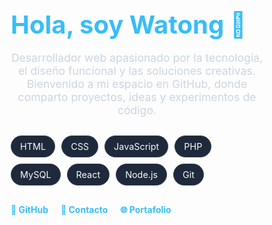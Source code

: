 <!DOCTYPE html>
<html lang="es">
<head>
  <meta charset="UTF-8">
  <meta name="viewport" content="width=device-width, initial-scale=1">
  <title>Watong | Desarrollador Web</title>
  <link href="https://fonts.googleapis.com/css2?family=Inter:wght@400;700&display=swap" rel="stylesheet">
  <style>
    * {
      box-sizing: border-box;
      margin: 0;
      padding: 0;
    }

    body {
      font-family: 'Inter', sans-serif;
      background-color: #0f172a;
      color: #f1f5f9;
      display: flex;
      flex-direction: column;
      align-items: center;
      justify-content: center;
      padding: 40px 20px;
      min-height: 100vh;
    }

    h1 {
      font-size: 2.5rem;
      margin-bottom: 10px;
      color: #38bdf8;
    }

    p {
      font-size: 1.1rem;
      max-width: 600px;
      text-align: center;
      margin-bottom: 30px;
      color: #cbd5e1;
    }

    .tags {
      display: flex;
      flex-wrap: wrap;
      gap: 10px;
      margin-bottom: 30px;
    }

    .tag {
      background-color: #1e293b;
      border: 1px solid #334155;
      padding: 8px 14px;
      border-radius: 20px;
      font-size: 0.9rem;
      color: #f8fafc;
    }

    .links {
      display: flex;
      gap: 20px;
    }

    .links a {
      color: #38bdf8;
      text-decoration: none;
      font-weight: bold;
      transition: all 0.3s ease;
    }

    .links a:hover {
      color: #0ea5e9;
      text-decoration: underline;
    }
  </style>
</head>
<body>
  <h1>Hola, soy Watong 👋</h1>
  <p>Desarrollador web apasionado por la tecnología, el diseño funcional y las soluciones creativas. Bienvenido a mi espacio en GitHub, donde comparto proyectos, ideas y experimentos de código.</p>

  <div class="tags">
    <span class="tag">HTML</span>
    <span class="tag">CSS</span>
    <span class="tag">JavaScript</span>
    <span class="tag">PHP</span>
    <span class="tag">MySQL</span>
    <span class="tag">React</span>
    <span class="tag">Node.js</span>
    <span class="tag">Git</span>
  </div>

  <div class="links">
    <a href="https://github.com/TU_USUARIO" target="_blank">🔗 GitHub</a>
    <a href="mailto:tuemail@ejemplo.com">📧 Contacto</a>
    <a href="https://tuportafolio.com" target="_blank">🌐 Portafolio</a>
  </div>
</body>
</html>
